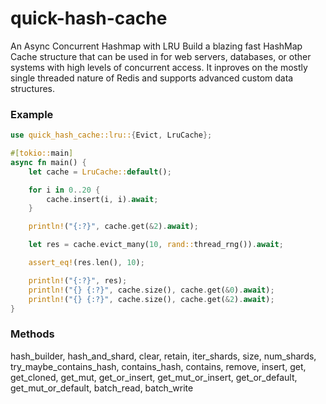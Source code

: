 # quick-hash-cache

An Async Concurrent Hashmap with LRU
Build a blazing fast HashMap Cache structure that can be used in for web servers, databases, or other systems with high levels of concurrent access.
It inproves on the mostly single threaded nature of Redis and supports advanced custom data structures.

### Example

```rust
use quick_hash_cache::lru::{Evict, LruCache};

#[tokio::main]
async fn main() {
    let cache = LruCache::default();

    for i in 0..20 {
        cache.insert(i, i).await;
    }

    println!("{:?}", cache.get(&2).await);

    let res = cache.evict_many(10, rand::thread_rng()).await;

    assert_eq!(res.len(), 10);

    println!("{:?}", res);
    println!("{} {:?}", cache.size(), cache.get(&0).await);
    println!("{} {:?}", cache.size(), cache.get(&2).await);
}
```

### Methods

hash_builder,
hash_and_shard,
clear,
retain,
iter_shards,
size,
num_shards,
try_maybe_contains_hash,
contains_hash,
contains,
remove,
insert,
get,
get_cloned,
get_mut,
get_or_insert,
get_mut_or_insert,
get_or_default,
get_mut_or_default,
batch_read,
batch_write
